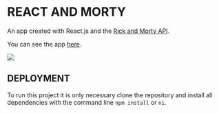 # REACT AND MORTY
An app created with React.js and the [Rick and Morty API](https://rickandmortyapi.com "Rick and Morty API").

You can see the app [here](https://react-and-mory.vercel.app "here").

[![](https://encrypted-tbn1.gstatic.com/images?q=tbn:ANd9GcQ1BRUoMmeaSVrdmJmRpN6VKpfP5IbcAO5xLCWvW6LB6wlDFlkS)](https://encrypted-tbn1.gstatic.com/images?q=tbn:ANd9GcQ1BRUoMmeaSVrdmJmRpN6VKpfP5IbcAO5xLCWvW6LB6wlDFlkS)

## DEPLOYMENT
To run this project it is only necessary clone the repository and install all dependencies with the command line `npm install` or `ni`.